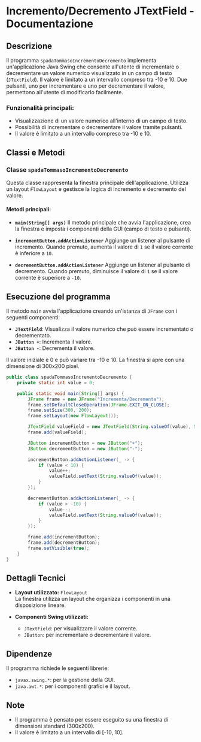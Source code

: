 # Incremento/Decremento JTextField - Documentazione

## Descrizione

Il programma `spadaTommasoIncrementoDecremento` implementa un'applicazione Java Swing che consente all'utente di incrementare o decrementare un valore numerico visualizzato in un campo di testo (`JTextField`). Il valore è limitato a un intervallo compreso tra -10 e 10. Due pulsanti, uno per incrementare e uno per decrementare il valore, permettono all'utente di modificarlo facilmente.

### Funzionalità principali:
- Visualizzazione di un valore numerico all'interno di un campo di testo.
- Possibilità di incrementare o decrementare il valore tramite pulsanti.
- Il valore è limitato a un intervallo compreso tra -10 e 10.

## Classi e Metodi

### Classe `spadaTommasoIncrementoDecremento`

Questa classe rappresenta la finestra principale dell'applicazione. Utilizza un layout `FlowLayout` e gestisce la logica di incremento e decremento del valore.

#### Metodi principali:

- **`main(String[] args)`** 
  Il metodo principale che avvia l'applicazione, crea la finestra e imposta i componenti della GUI (campo di testo e pulsanti).

- **`incrementButton.addActionListener`** 
  Aggiunge un listener al pulsante di incremento. Quando premuto, aumenta il valore di `1` se il valore corrente è inferiore a `10`.

- **`decrementButton.addActionListener`** 
  Aggiunge un listener al pulsante di decremento. Quando premuto, diminuisce il valore di `1` se il valore corrente è superiore a `-10`.

## Esecuzione del programma

Il metodo `main` avvia l'applicazione creando un'istanza di `JFrame` con i seguenti componenti:
- **`JTextField`**: Visualizza il valore numerico che può essere incrementato o decrementato.
- **`JButton +`**: Incrementa il valore.
- **`JButton -`**: Decrementa il valore.

Il valore iniziale è 0 e può variare tra -10 e 10. La finestra si apre con una dimensione di 300x200 pixel.

```java
public class spadaTommasoIncrementoDecremento {
    private static int value = 0;

    public static void main(String[] args) {
        JFrame frame = new JFrame("Incrementa/Decrementa");
        frame.setDefaultCloseOperation(JFrame.EXIT_ON_CLOSE);
        frame.setSize(300, 200);
        frame.setLayout(new FlowLayout());

        JTextField valueField = new JTextField(String.valueOf(value), 5);
        frame.add(valueField);

        JButton incrementButton = new JButton("+");
        JButton decrementButton = new JButton("-");

        incrementButton.addActionListener(_ -> {
            if (value < 10) {
                value++;
                valueField.setText(String.valueOf(value));
            }
        });

        decrementButton.addActionListener(_ -> {
            if (value > -10) {
                value--;
                valueField.setText(String.valueOf(value));
            }
        });

        frame.add(incrementButton);
        frame.add(decrementButton);
        frame.setVisible(true);
    }
}
```
## Dettagli Tecnici

- **Layout utilizzato:** `FlowLayout`  
  La finestra utilizza un layout che organizza i componenti in una disposizione lineare.

- **Componenti Swing utilizzati:**
  - `JTextField`: per visualizzare il valore corrente.
  - `JButton`: per incrementare o decrementare il valore.

## Dipendenze

Il programma richiede le seguenti librerie:
- `javax.swing.*`: per la gestione della GUI.
- `java.awt.*`: per i componenti grafici e il layout.

## Note

- Il programma è pensato per essere eseguito su una finestra di dimensioni standard (300x200).
- Il valore è limitato a un intervallo di [-10, 10].
